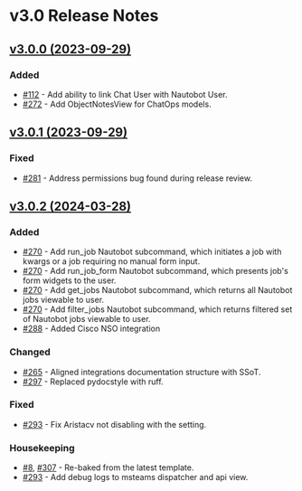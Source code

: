 <!-- markdownlint-disable MD024 -->
# v3.0 Release Notes

<!-- towncrier release notes start -->
## [v3.0.0 (2023-09-29)](https://github.com/nautobot/nautobot-app-chatops/releases/tag/v3.0.0)

### Added

- [#112](https://github.com/nautobot/nautobot-app-chatops/issues/112) - Add ability to link Chat User with Nautobot User.
- [#272](https://github.com/nautobot/nautobot-app-chatops/issues/272) - Add ObjectNotesView for ChatOps models.

## [v3.0.1 (2023-09-29)](https://github.com/nautobot/nautobot-app-chatops/releases/tag/v3.0.1)

### Fixed

- [#281](https://github.com/nautobot/nautobot-app-chatops/issues/281) - Address permissions bug found during release review.

## [v3.0.2 (2024-03-28)](https://github.com/nautobot/nautobot-app-chatops/releases/tag/v3.0.2)

### Added

- [#270](https://github.com/nautobot/nautobot-app-chatops/issues/270) - Add run_job Nautobot subcommand, which initiates a job with kwargs or a job requiring no manual form input.
- [#270](https://github.com/nautobot/nautobot-app-chatops/issues/270) - Add run_job_form Nautobot subcommand, which presents job's form widgets to the user.
- [#270](https://github.com/nautobot/nautobot-app-chatops/issues/270) - Add get_jobs Nautobot subcommand, which returns all Nautobot jobs viewable to user.
- [#270](https://github.com/nautobot/nautobot-app-chatops/issues/270) - Add filter_jobs Nautobot subcommand, which returns filtered set of Nautobot jobs viewable to user.
- [#288](https://github.com/nautobot/nautobot-app-chatops/issues/288) - Added Cisco NSO integration

### Changed

- [#265](https://github.com/nautobot/nautobot-app-chatops/issues/265) - Aligned integrations documentation structure with SSoT.
- [#297](https://github.com/nautobot/nautobot-app-chatops/issues/297) - Replaced pydocstyle with ruff.

### Fixed

- [#293](https://github.com/nautobot/nautobot-app-chatops/issues/293) - Fix Aristacv not disabling with the setting.

### Housekeeping

- [#8](https://github.com/nautobot/nautobot-app-chatops/issues/8), [#307](https://github.com/nautobot/nautobot-app-chatops/issues/307) - Re-baked from the latest template.
- [#293](https://github.com/nautobot/nautobot-app-chatops/issues/293) - Add debug logs to msteams dispatcher and api view.
